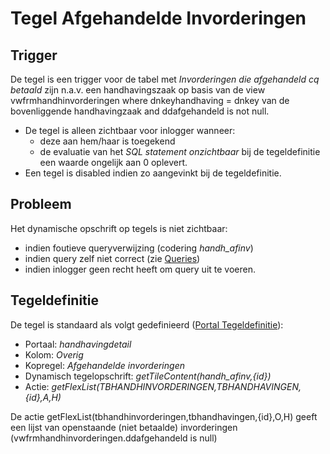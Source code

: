 # Tegel Afgehandelde Invorderingen

## Trigger

De tegel is een trigger voor de tabel met *Invorderingen die afgehandeld cq betaald* zijn n.a.v. een handhavingszaak op basis van de view vwfrmhandhinvorderingen where dnkeyhandhaving = dnkey van de bovenliggende handhavingzaak and ddafgehandeld is not null.

  * De tegel is alleen zichtbaar voor inlogger wanneer:
    * deze aan hem/haar is toegekend
    * de evaluatie van het *SQL statement onzichtbaar* bij de tegeldefinitie een waarde ongelijk aan 0 oplevert.
  * Een tegel is disabled indien zo aangevinkt bij de tegeldefinitie.

## Probleem

Het dynamische opschrift op tegels is niet zichtbaar:

  * indien foutieve queryverwijzing (codering *handh_afinv*)
  * indien query zelf niet correct (zie [Queries](/instellen_inrichten/queries.md))
  * indien inlogger geen recht heeft om query uit te voeren.

## Tegeldefinitie

De tegel is standaard als volgt gedefinieerd ([Portal Tegeldefinitie](/instellen_inrichten/portaldefinitie/portal_tegel.md)):

  * Portaal: *handhavingdetail*
  * Kolom: *Overig*
  * Kopregel: *Afgehandelde invorderingen*
  * Dynamisch tegelopschrift: *getTileContent(handh_afinv,{id})*
  * Actie: *getFlexList(TBHANDHINVORDERINGEN,TBHANDHAVINGEN,{id},A,H)*

De actie getFlexList(tbhandhinvorderingen,tbhandhavingen,{id},O,H) geeft een lijst van openstaande (niet betaalde)  invorderingen (vwfrmhandhinvorderingen.ddafgehandeld is null)

